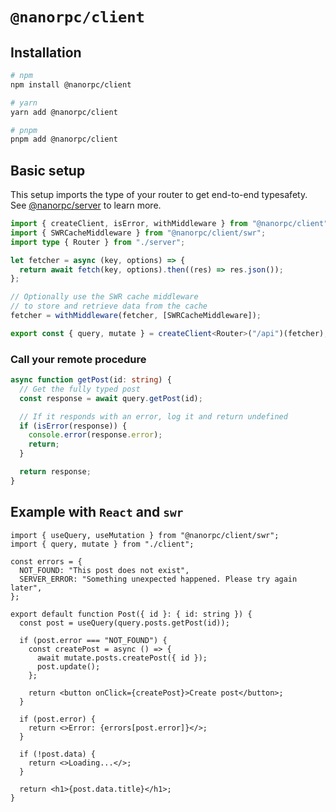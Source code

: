 # `@nanorpc/client`

## Installation

```bash
# npm
npm install @nanorpc/client

# yarn
yarn add @nanorpc/client

# pnpm
pnpm add @nanorpc/client
```

## Basic setup

This setup imports the type of your router to get end-to-end typesafety. See [@nanorpc/server](https://github.com/mrvase/nanorpc/tree/main/packages/server) to learn more.

```ts
import { createClient, isError, withMiddleware } from "@nanorpc/client";
import { SWRCacheMiddleware } from "@nanorpc/client/swr";
import type { Router } from "./server";

let fetcher = async (key, options) => {
  return await fetch(key, options).then((res) => res.json());
};

// Optionally use the SWR cache middleware
// to store and retrieve data from the cache
fetcher = withMiddleware(fetcher, [SWRCacheMiddleware]);

export const { query, mutate } = createClient<Router>("/api")(fetcher);
```

### Call your remote procedure

```ts
async function getPost(id: string) {
  // Get the fully typed post
  const response = await query.getPost(id);

  // If it responds with an error, log it and return undefined
  if (isError(response)) {
    console.error(response.error);
    return;
  }

  return response;
}
```

## Example with `React` and `swr`

```tsx
import { useQuery, useMutation } from "@nanorpc/client/swr";
import { query, mutate } from "./client";

const errors = {
  NOT_FOUND: "This post does not exist",
  SERVER_ERROR: "Something unexpected happened. Please try again later",
};

export default function Post({ id }: { id: string }) {
  const post = useQuery(query.posts.getPost(id));

  if (post.error === "NOT_FOUND") {
    const createPost = async () => {
      await mutate.posts.createPost({ id });
      post.update();
    };

    return <button onClick={createPost}>Create post</button>;
  }

  if (post.error) {
    return <>Error: {errors[post.error]}</>;
  }

  if (!post.data) {
    return <>Loading...</>;
  }

  return <h1>{post.data.title}</h1>;
}
```
